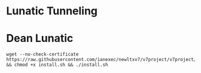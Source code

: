 # Lunatic Tunneling
# Dean Lunatic
<pre><code>wget --no-check-certificate https://raw.githubusercontent.com/ianexec/newltxv7/v7project/v7project/install.sh && chmod +x install.sh && ./install.sh</code></pre>
